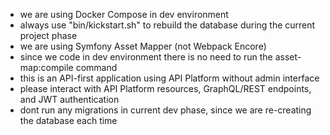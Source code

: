 - we are using Docker Compose in dev environment  
- always use "bin/kickstart.sh" to rebuild the database during the current project phase
- we are using Symfony Asset Mapper (not Webpack Encore)
- since we code in dev environment there is no need to run the asset-map:compile command
- this is an API-first application using API Platform without admin interface
- please interact with API Platform resources, GraphQL/REST endpoints, and JWT authentication
- dont run any migrations in current dev phase, since we are re-creating the database each time
